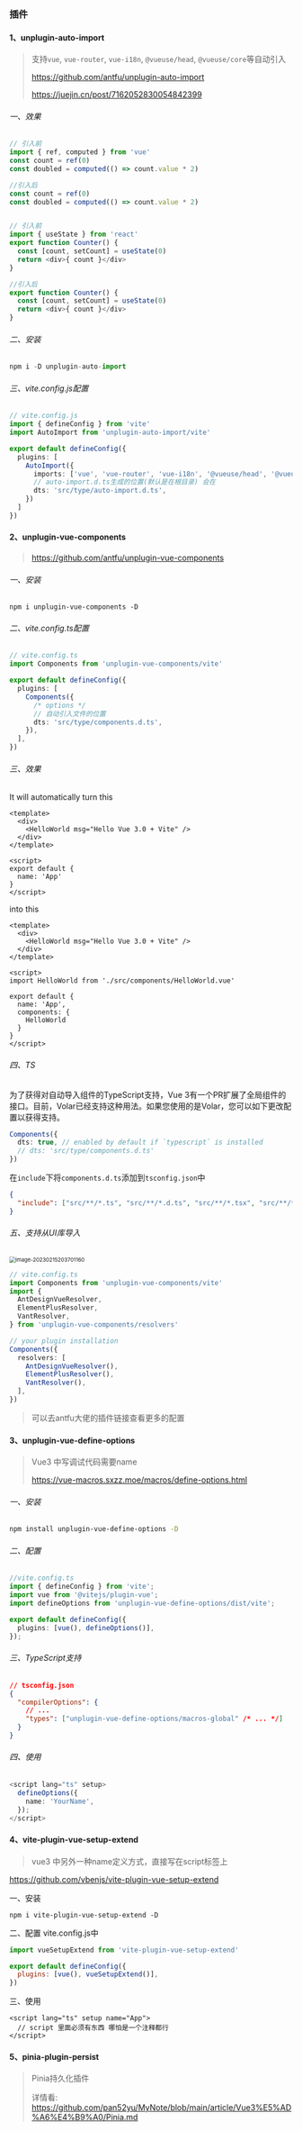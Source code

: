 

### 插件

#### 1、unplugin-auto-import

> 支持`vue`, `vue-router`, `vue-i18n`, `@vueuse/head`, `@vueuse/core`等自动引入
>
> https://github.com/antfu/unplugin-auto-import
>
> https://juejin.cn/post/7162052830054842399

###### 一、效果

```js
// 引入前
import { ref, computed } from 'vue'
const count = ref(0)
const doubled = computed(() => count.value * 2)

//引入后
const count = ref(0)
const doubled = computed(() => count.value * 2)


// 引入前
import { useState } from 'react'
export function Counter() {
  const [count, setCount] = useState(0)
  return <div>{ count }</div>
}

//引入后
export function Counter() {
  const [count, setCount] = useState(0)
  return <div>{ count }</div>
}
```

###### 二、安装

```js
npm i -D unplugin-auto-import
```

###### 三、vite.config.js配置

```ts
// vite.config.js
import { defineConfig } from 'vite'
import AutoImport from 'unplugin-auto-import/vite'

export default defineConfig({
  plugins: [
    AutoImport({
      imports: ['vue', 'vue-router', 'vue-i18n', '@vueuse/head', '@vueuse/core'],
      // auto-import.d.ts生成的位置(默认是在根目录) 会在
      dts: 'src/type/auto-import.d.ts',
    })
  ]
})
```



#### 2、unplugin-vue-components

> https://github.com/antfu/unplugin-vue-components

###### 一、安装

```shell
npm i unplugin-vue-components -D
```



###### 二、vite.config.ts配置

```ts
// vite.config.ts
import Components from 'unplugin-vue-components/vite'

export default defineConfig({
  plugins: [
    Components({ 
      /* options */ 
      // 自动引入文件的位置
      dts: 'src/type/components.d.ts',
    }),
  ],
})
```



###### 三、效果

It will automatically turn this

```vue
<template>
  <div>
    <HelloWorld msg="Hello Vue 3.0 + Vite" />
  </div>
</template>

<script>
export default {
  name: 'App'
}
</script>
```

into this

```vue
<template>
  <div>
    <HelloWorld msg="Hello Vue 3.0 + Vite" />
  </div>
</template>

<script>
import HelloWorld from './src/components/HelloWorld.vue'

export default {
  name: 'App',
  components: {
    HelloWorld
  }
}
</script>
```

###### 四、TS

为了获得对自动导入组件的TypeScript支持，Vue 3有一个PR扩展了全局组件的接口。目前，Volar已经支持这种用法。如果您使用的是Volar，您可以如下更改配置以获得支持。

```ts
Components({
  dts: true, // enabled by default if `typescript` is installed
  // dts: 'src/type/components.d.ts'
})
```

在`include`下将`components.d.ts`添加到`tsconfig.json`中

```json
{
  "include": ["src/**/*.ts", "src/**/*.d.ts", "src/**/*.tsx", "src/**/*.vue"],
}
```



###### 五、支持从UI库导入

<img src="https://huyu-blog.oss-cn-hangzhou.aliyuncs.com/img/image-20230215203701160.png?x-oss-process=style/huyu" alt="image-20230215203701160" style="zoom: 67%;" />

```ts
// vite.config.ts
import Components from 'unplugin-vue-components/vite'
import {
  AntDesignVueResolver,
  ElementPlusResolver,
  VantResolver,
} from 'unplugin-vue-components/resolvers'

// your plugin installation
Components({
  resolvers: [
    AntDesignVueResolver(),
    ElementPlusResolver(),
    VantResolver(),
  ],
})
```

> 可以去antfu大佬的插件链接查看更多的配置



#### 3、unplugin-vue-define-options

> Vue3 中写调试代码需要name
>
> https://vue-macros.sxzz.moe/macros/define-options.html

###### 一、安装

```bash
npm install unplugin-vue-define-options -D
```

###### 二、配置

```ts
//vite.config.ts
import { defineConfig } from 'vite';
import vue from '@vitejs/plugin-vue';
import defineOptions from 'unplugin-vue-define-options/dist/vite';

export default defineConfig({
  plugins: [vue(), defineOptions()],
});
```

###### 三、TypeScript支持

```json
// tsconfig.json
{
  "compilerOptions": {
    // ...
    "types": ["unplugin-vue-define-options/macros-global" /* ... */]
  }
}
```

###### 四、使用

```ts
<script lang="ts" setup>
  defineOptions({
    name: 'YourName',
  });
</script>
```



#### 4、vite-plugin-vue-setup-extend

> vue3 中另外一种name定义方式，直接写在script标签上

https://github.com/vbenjs/vite-plugin-vue-setup-extend

一、安装

```shell
npm i vite-plugin-vue-setup-extend -D
```

二、配置 vite.config.js中

```js
import vueSetupExtend from 'vite-plugin-vue-setup-extend'

export default defineConfig({
  plugins: [vue(), vueSetupExtend()],
})
```

三、使用

```vue
<script lang="ts" setup name="App">
  // script 里面必须有东西 哪怕是一个注释都行
</script>
```



#### 5、pinia-plugin-persist

> Pinia持久化插件
>
> 详情看: https://github.com/pan52yu/MyNote/blob/main/article/Vue3%E5%AD%A6%E4%B9%A0/Pinia.md
